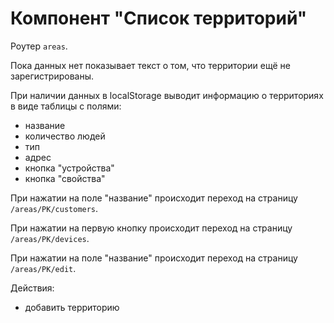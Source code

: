 # Компонент "Список территорий"

Роутер `areas`.

Пока данных нет показывает текст о том, что территории ещё не зарегистрированы.

При наличии данных в localStorage выводит информацию о территориях в виде
таблицы с полями:
* название
* количество людей
* тип
* адрес
* кнопка "устройства"
* кнопка "свойства"

При нажатии на поле "название" происходит переход на страницу `/areas/PK/customers`.

При нажатии на первую кнопку происходит переход на страницу `/areas/PK/devices`.

При нажатии на поле "название" происходит переход на страницу `/areas/PK/edit`.

Действия:
* добавить территорию